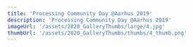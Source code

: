 ```yaml
---
title: 'Processing Community Day @Aarhus 2019'
description: 'Processing Community Day @Aarhus 2019'
imageUrl: '/assets/2020_GalleryThumbs/large/4.jpg'
thumbUrl: '/assets/2020_GalleryThumbs/thumbs/4_thumb.png'
---
```

